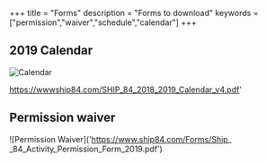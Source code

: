 +++
title = "Forms"
description = "Forms to download"
keywords = ["permission","waiver","schedule","calendar"]
+++

## 2019 Calendar

![Calendar](./SHIP_84_2018_2019_Calendar_v4.pdf')

https://wwwship84.com/SHIP_84_2018_2019_Calendar_v4.pdf'

## Permission waiver

![Permission Waiver]('https://www.ship84.com/Forms/Ship_ _84_Activity_Permission_Form_2019.pdf')
